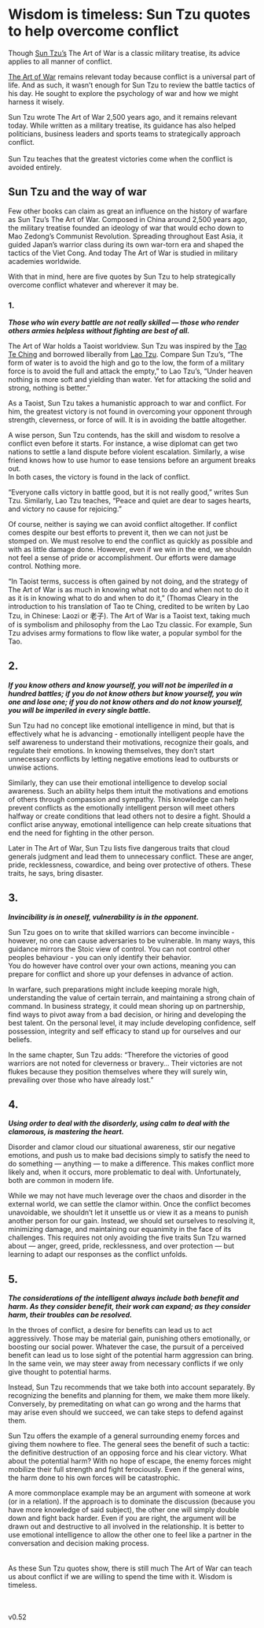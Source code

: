 # Wisdom is timeless: Sun Tzu quotes to help overcome conflict



Though [Sun Tzu’s](https://en.wikipedia.org/wiki/Sun_Tzu) The Art of War is a classic military treatise, its advice applies to all manner of conflict.


[The Art of War](https://en.wikipedia.org/wiki/The_Art_of_War) remains relevant today because conflict is a universal part of life. And as such, it wasn’t enough for Sun Tzu to review the battle tactics of his day. He sought to explore the psychology of war and how we might harness it wisely.

Sun Tzu wrote The Art of War 2,500 years ago, and it remains relevant today. While written as a military treatise, its guidance has also helped politicians, business leaders and sports teams to strategically approach conflict.
<br>
<br>
Sun Tzu teaches that the greatest victories come when the conflict is avoided entirely. 

## Sun Tzu and the way of war
Few other books can claim as great an influence on the history of warfare as Sun Tzu’s The Art of War. Composed in China around 2,500 years ago, the military treatise founded an ideology of war that would echo down to Mao Zedong’s Communist Revolution. Spreading throughout East Asia, it guided Japan’s warrior class during its own war-torn era and shaped the tactics of the Viet Cong. And today The Art of War is studied in military academies worldwide.

With that in mind, here are five quotes by Sun Tzu to help strategically overcome conflict whatever and wherever it may be.

### 1.
<b><i>Those who win every battle are not really skilled — those who render others armies helpless without fighting are best of all.</i></b>

The Art of War holds a Taoist worldview. Sun Tzu was inspired by the [Tao Te Ching](https://en.wikipedia.org/wiki/Tao_Te_Ching) and borrowed liberally from [Lao Tzu](https://en.wikipedia.org/wiki/Laozi). Compare Sun Tzu’s, “The form of water is to avoid the high and go to the low, the form of a military force is to avoid the full and attack the empty,” to Lao Tzu’s, “Under heaven nothing is more soft and yielding than water. Yet for attacking the solid and strong, nothing is better.”

As a Taoist, Sun Tzu takes a humanistic approach to war and conflict. For him, the greatest victory is not found in overcoming your opponent through strength, cleverness, or force of will. It is in avoiding the battle altogether.

A wise person, Sun Tzu contends, has the skill and wisdom to resolve a conflict even before it starts. For instance, a wise diplomat can get two nations to settle a land dispute before violent escalation. Similarly, a wise friend knows how to use humor to ease tensions before an argument breaks out. 
<br>
In both cases, the victory is found in the lack of conflict.

“Everyone calls victory in battle good, but it is not really good,” writes Sun Tzu. Similarly, Lao Tzu teaches, “Peace and quiet are dear to sages hearts, and victory no cause for rejoicing.”

Of course, neither is saying we can avoid conflict altogether. If conflict comes despite our best efforts to prevent it, then we can not just be stomped on. We must resolve to end the conflict as quickly as possible and with as little damage done. However, even if we win in the end, we shouldn not feel a sense of pride or accomplishment. Our efforts were damage control. Nothing more.

“In Taoist terms, success is often gained by not doing, and the strategy of The Art of War is as much in knowing what not to do and when not to do it as it is in knowing what to do and when to do it,” (Thomas Cleary in the introduction to his translation of Tao te Ching, credited to be writen by Lao Tzu, in Chinese: Laozi or 老子).
The Art of War is a Taoist text, taking much of is symbolism and philosophy from the Lao Tzu classic. For example, Sun Tzu advises army formations to flow like water, a popular symbol for the Tao.


## 2.
<b><i>If you know others and know yourself, you will not be imperiled in a hundred battles; if you do not know others but know yourself, you win one and lose one; if you do not know others and do not know yourself, you will be imperiled in every single battle.</i></b>

Sun Tzu had no concept like emotional intelligence in mind, but that is effectively what he is advancing - emotionally intelligent people have the self awareness to understand their motivations, recognize their goals, and regulate their emotions. In knowing themselves, they don’t start unnecessary conflicts by letting negative emotions lead to outbursts or unwise actions.

Similarly, they can use their emotional intelligence to develop social awareness. Such an ability helps them intuit the motivations and emotions of others through compassion and sympathy. This knowledge can help prevent conflicts as the emotionally intelligent person will meet others halfway or create conditions that lead others not to desire a fight. Should a conflict arise anyway, emotional intelligence can help create situations that end the need for fighting in the other person.

Later in The Art of War, Sun Tzu lists five dangerous traits that cloud generals judgment and lead them to unnecessary conflict. These are anger, pride, recklessness, cowardice, and being over protective of others. These traits, he says, bring disaster.


## 3.
<b><i> Invincibility is in oneself, vulnerability is in the opponent.</i></b>

Sun Tzu goes on to write that skilled warriors can become invincible - however, no one can cause adversaries to be vulnerable. In many ways, this guidance mirrors the Stoic view of control. You can not control other peoples behaviour - you can only identify their behavior. 
<br>
You do however have control over your own actions, meaning you can prepare for conflict and shore up your defenses in advance of action.

In warfare, such preparations might include keeping morale high, understanding the value of certain terrain, and maintaining a strong chain of command. In business strategy, it could mean shoring up on partnership, find ways to pivot away from a bad decision, or hiring and developing the best talent. On the personal level, it may include developing confidence, self possession, integrity and self efficacy to stand up for ourselves and our beliefs.

In the same chapter, Sun Tzu adds: “Therefore the victories of good warriors are not noted for cleverness or bravery… Their victories are not flukes because they position themselves where they will surely win, prevailing over those who have already lost.”

## 4.
<b><i>Using order to deal with the disorderly, using calm to deal with the clamorous, is mastering the heart.</i></b>

Disorder and clamor cloud our situational awareness, stir our negative emotions, and push us to make bad decisions simply to satisfy the need to do something — anything — to make a difference. This makes conflict more likely and, when it occurs, more problematic to deal with. Unfortunately, both are common in modern life.

While we may not have much leverage over the chaos and disorder in the external world, we can settle the clamor within. Once the conflict becomes unavoidable, we shouldn’t let it unsettle us or view it as a means to punish another person for our gain. Instead, we should set ourselves to resolving it, minimizing damage, and maintaining our equanimity in the face of its challenges. This requires not only avoiding the five traits Sun Tzu warned about — anger, greed, pride, recklessness, and over protection — but learning to adapt our responses as the conflict unfolds.


## 5.
<b><i>The considerations of the intelligent always include both benefit and harm. As they consider benefit, their work can expand; as they consider harm, their troubles can be resolved.</i></b>

In the throes of conflict, a desire for benefits can lead us to act aggressively. Those may be material gain, punishing others emotionally, or boosting our social power. Whatever the case, the pursuit of a perceived benefit can lead us to lose sight of the potential harm aggression can bring. In the same vein, we may steer away from necessary conflicts if we only give thought to potential harms. 

Instead, Sun Tzu recommends that we take both into account separately. By recognizing the benefits and planning for them, we make them more likely. Conversely, by premeditating on what can go wrong and the harms that may arise even should we succeed, we can take steps to defend against them.

Sun Tzu offers the example of a general surrounding enemy forces and giving them nowhere to flee. The general sees the benefit of such a tactic: the definitive destruction of an opposing force and his clear victory. What about the potential harm? With no hope of escape, the enemy forces might mobilize their full strength and fight ferociously. Even if the general wins, the harm done to his own forces will be catastrophic.

A more commonplace example may be an argument with someone at work (or in a relation). If the approach is to dominate the discussion (because you have more knowledge of said subject), the other one will simply double down and fight back harder. Even if you are right, the argument will be drawn out and destructive to all involved in the relationship. It is better to use emotional intelligence to allow the other one to feel like a partner in the conversation and decision making process.
<br>
<br>
<br>
As these Sun Tzu quotes show, there is still much The Art of War can teach us about conflict if we are willing to spend the time with it.
Wisdom is timeless.
<br>
<br>
<br>

v0.52
